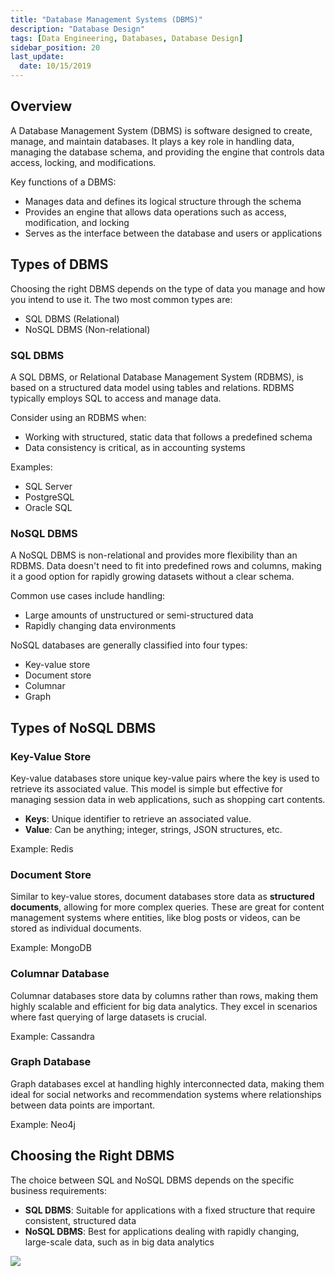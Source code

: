 ```yaml
---
title: "Database Management Systems (DBMS)"
description: "Database Design"
tags: [Data Engineering, Databases, Database Design]
sidebar_position: 20
last_update:
  date: 10/15/2019
---
```


## Overview

A Database Management System (DBMS) is software designed to create, manage, and maintain databases. It plays a key role in handling data, managing the database schema, and providing the engine that controls data access, locking, and modifications.

Key functions of a DBMS:

- Manages data and defines its logical structure through the schema
- Provides an engine that allows data operations such as access, modification, and locking
- Serves as the interface between the database and users or applications

## Types of DBMS

Choosing the right DBMS depends on the type of data you manage and how you intend to use it. The two most common types are:

- SQL DBMS (Relational)
- NoSQL DBMS (Non-relational)

### SQL DBMS

A SQL DBMS, or Relational Database Management System (RDBMS), is based on a structured data model using tables and relations. RDBMS typically employs SQL to access and manage data. 

Consider using an RDBMS when:

- Working with structured, static data that follows a predefined schema
- Data consistency is critical, as in accounting systems

Examples: 

- SQL Server
- PostgreSQL
- Oracle SQL


### NoSQL DBMS

A NoSQL DBMS is non-relational and provides more flexibility than an RDBMS. Data doesn't need to fit into predefined rows and columns, making it a good option for rapidly growing datasets without a clear schema. 

Common use cases include handling:

- Large amounts of unstructured or semi-structured data
- Rapidly changing data environments

NoSQL databases are generally classified into four types:

- Key-value store
- Document store
- Columnar
- Graph


## Types of NoSQL DBMS

### Key-Value Store

Key-value databases store unique key-value pairs where the key is used to retrieve its associated value. This model is simple but effective for managing session data in web applications, such as shopping cart contents.

- **Keys**: Unique identifier to retrieve an associated value.
- **Value**: Can be anything; integer, strings, JSON structures, etc.

Example: Redis

### Document Store

Similar to key-value stores, document databases store data as **structured documents**, allowing for more complex queries. These are great for content management systems where entities, like blog posts or videos, can be stored as individual documents.

Example: MongoDB

### Columnar Database

Columnar databases store data by columns rather than rows, making them highly scalable and efficient for big data analytics. They excel in scenarios where fast querying of large datasets is crucial.

Example: Cassandra

### Graph Database

Graph databases excel at handling highly interconnected data, making them ideal for social networks and recommendation systems where relationships between data points are important.

Example: Neo4j

## Choosing the Right DBMS

The choice between SQL and NoSQL DBMS depends on the specific business requirements:

- **SQL DBMS**: Suitable for applications with a fixed structure that require consistent, structured data
- **NoSQL DBMS**: Best for applications dealing with rapidly changing, large-scale data, such as in big data analytics

![](/img/docs/dbms-choosign-the-right-dbmsssss.png)